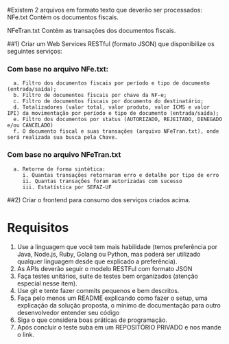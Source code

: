 #Existem 2 arquivos em formato texto que deverão ser processados:
   NFe.txt 
      Contém os documentos fiscais. 
   
   NFeTran.txt
      Contém as transações dos documentos fiscais.


##1) Criar um Web Services RESTful (formato JSON) que disponibilize os seguintes serviços:
###   Com base no arquivo NFe.txt:    
      a. Filtro dos documentos fiscais por período e tipo de documento (entrada/saída);
      b. Filtro de documentos fiscais por chave da NF-e;
      c. Filtro de documentos fiscais por documento do destinatário;
      d. Totalizadores (valor total, valor produto, valor ICMS e valor IPI) da movimentação por período e tipo de documento (entrada/saída);
      e. Filtro dos documentos por status (AUTORIZADO, REJEITADO, DENEGADO e/ou CANCELADO)
      f. O documento fiscal e suas transações (arquivo NFeTran.txt), onde será realizada sua busca pela Chave. 
   
###   Com base no arquivo NFeTran.txt
      a. Retorne de forma sintética:
         i. Quantas transações retornaram erro e detalhe por tipo de erro
         ii. Quantas transações foram autorizadas com sucesso
         iii. Estatística por SEFAZ-UF

##2) Criar o frontend para consumo dos serviços criados acima.

# Requisitos

1. Use a linguagem que você tem mais habilidade (temos preferência por Java, Node.js, Ruby, Golang ou Python, mas poderá ser utilizado qualquer linguagem desde que explicado a preferência).
2. As APIs deverão seguir o modelo RESTFul com formato JSON  
3. Faça testes unitários, suite de testes bem organizados (atenção especial nesse item).
4. Use git e tente fazer commits pequenos e bem descritos.
5. Faça pelo menos um README explicando como fazer o setup, uma explicação da solução proposta, o mínimo de documentação para outro desenvolvedor entender seu código
6. Siga o que considera boas práticas de programação.
7. Após concluir o teste suba em um REPOSITÓRIO PRIVADO e nos mande o link.